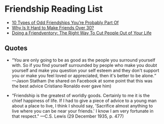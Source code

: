 # Friendship Reading List

- [10 Types of Odd Friendships You’re Probably Part Of](https://waitbutwhy.com/2014/12/10-types-odd-friendships-youre-probably-part.html)
- [Why Is It Hard to Make Friends Over 30?](https://www.nytimes.com/2012/07/15/fashion/the-challenge-of-making-friends-as-an-adult.html)
- [Doing a Friendventory: The Right Way To Cut People Out of Your Life](https://www.danmartell.com/friendventory)


## Quotes

- “You are only going to be as good as the people you surround yourself with. So if you find yourself surrounded by people who make you doubt yourself and make you question your self esteem and they don't support you or make you feel loved or appreciated, then it's better to be alone.“
  —Jason Statham (he shared on Facebook at some point that this was the best advice Cristiano Ronaldo ever gave him) 
  
- “Friendship is the greatest of worldly goods. Certainly to me it is the chief happiness of life. If I had to give a piece of advice to a young man about a place to live, I think I should say, 'Sacrifice almost anything to live where you can be near your friends.' I know I am very fortunate in that respect." —C.S. Lewis (29 December 1935, p. 477) 
